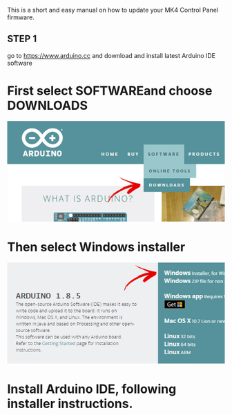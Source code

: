 This is a short and easy manual on how to update your MK4 Control Panel firmware.
## STEP 1
go to https://www.arduino.cc and download and install latest Arduino IDE software
# First select SOFTWAREand choose DOWNLOADS
![Step1](PICS/1_download_arduino.jpg)
# Then select Windows installer
![Step1](PICS/2_download_arduino2.jpg)
# Install Arduino IDE, following installer instructions.
